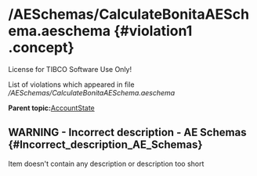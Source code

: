 # /AESchemas/CalculateBonitaAESchema.aeschema {#violation1 .concept}

License for TIBCO Software Use Only!

List of violations which appeared in file */AESchemas/CalculateBonitaAESchema.aeschema*

**Parent topic:**[AccountState](../../../qa/projects/AccountState.md)

## WARNING - Incorrect description - AE Schemas {#Incorrect_description_AE_Schemas}

Item doesn't contain any description or description too short

